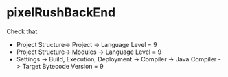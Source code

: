 # pixelRushBackEnd
Check that:

- Project Structure-> Project -> Language Level = 9 
- Project Structure-> Modules -> Language Level = 9 
- Settings -> Build, Execution, Deployment -> Compiler -> Java Compiler -> Target Bytecode Version = 9

